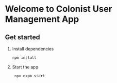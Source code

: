 # Welcome to Colonist User Management App

## Get started

1. Install dependencies

   ```bash
   npm install
   ```

2. Start the app

   ```bash
    npx expo start
   ```
